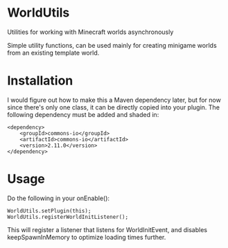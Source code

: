 # WorldUtils
Utilities for working with Minecraft worlds asynchronously

Simple utility functions, can be used mainly for creating minigame worlds from an existing template world.

# Installation
I would figure out how to make this a Maven dependency later, but for now since there's only one class, it can be directly copied into your plugin. The following dependency must be added and shaded in:
```
<dependency>
    <groupId>commons-io</groupId>
    <artifactId>commons-io</artifactId>
    <version>2.11.0</version>
</dependency>
```

# Usage
Do the following in your onEnable():
```
WorldUtils.setPlugin(this);
WorldUtils.registerWorldInitListener();
```
This will register a listener that listens for WorldInitEvent, and disables keepSpawnInMemory to optimize loading times further.
